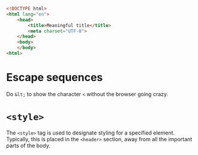 
```HTML
<!DOCTYPE html> 
<html lang="en"> 
	<head> 
		<title>Meaningful title</title> 
		<meta charset="UTF-8"> 
	</head> 
	<body> 
	</body> 
<html>
```
# Escape sequences
Do `&lt;` to show the character `<` without the browser going crazy.

# `<style>`
The `<style>` tag is used to designate styling for a specified element. Typically, this is placed in the `<header>` section, away from all the important parts of the body.